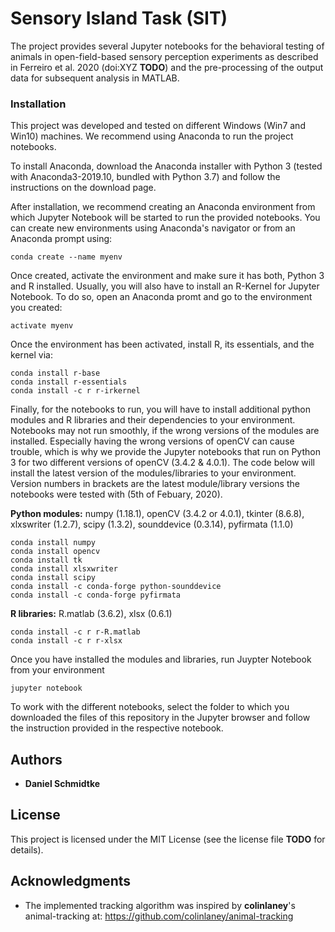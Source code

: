 # Sensory Island Task (SIT)

The project provides several Jupyter notebooks for the behavioral testing of animals in open-field-based sensory perception  experiments as described in Ferreiro et al. 2020 (doi:XYZ **TODO**) and the pre-processing of the output data for subsequent analysis in MATLAB.

### Installation

This project was developed and tested on different Windows (Win7 and Win10) machines. We recommend using Anaconda to run the project notebooks.

To install Anaconda, download the Anaconda installer with Python 3 (tested with Anaconda3-2019.10, bundled with Python 3.7) and follow the instructions on the download page.

After installation, we recommend creating an Anaconda environment from which Jupyter Notebook will be started to run the provided notebooks. You can create new environments using Anaconda's navigator or from an Anaconda prompt using:

    conda create --name myenv

Once created, activate the environment and make sure it has both, Python 3 and R installed. Usually, you will also have to install an R-Kernel for Jupyter Notebook. To do so, open an Anaconda promt and go to the environment you created:

    activate myenv

Once the environment has been activated, install R, its essentials, and the kernel via:

    conda install r-base
    conda install r-essentials 
    conda install -c r r-irkernel

Finally, for the notebooks to run, you will have to install additional python modules and R libraries and their dependencies to your environment. Notebooks may not run smoothly, if the wrong versions of the modules are installed. Especially having the wrong versions of openCV can cause trouble, which is why we provide the Jupyter notebooks that run on Python 3 for two different versions of openCV (3.4.2 & 4.0.1). The code below will install the latest version of the modules/libraries to your environment. Version numbers in brackets are the latest module/library versions the notebooks were tested with (5th of Febuary, 2020).

**Python modules:** numpy (1.18.1), openCV (3.4.2 or 4.0.1), tkinter (8.6.8), xlxswriter (1.2.7), scipy (1.3.2), sounddevice (0.3.14), pyfirmata (1.1.0)

    conda install numpy
    conda install opencv
    conda install tk
    conda install xlsxwriter
    conda install scipy
    conda install -c conda-forge python-sounddevice
    conda install -c conda-forge pyfirmata

**R libraries:** R.matlab (3.6.2), xlsx (0.6.1)

    conda install -c r r-R.matlab
    conda install -c r r-xlsx

Once you have installed the modules and libraries, run Juypter Notebook from your environment

    jupyter notebook

To work with the different notebooks, select the folder to which you downloaded the files of this repository in the Jupyter browser and follow the instruction provided in the respective notebook.

## Authors

* **Daniel Schmidtke** 

## License

This project is licensed under the MIT License (see the license file **TODO** for details). 
## Acknowledgments

* The implemented tracking algorithm was inspired by **colinlaney**'s animal-tracking at: https://github.com/colinlaney/animal-tracking
